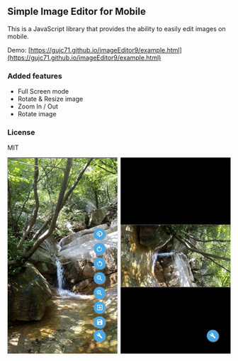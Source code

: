 ## Simple Image Editor for Mobile ##

This is a JavaScript library that provides the ability to easily edit images on mobile.

Demo: [https://gujc71.github.io/imageEditor9/example.html](https://gujc71.github.io/imageEditor9/example.html)

### Added features ###
- Full Screen mode
- Rotate & Resize image
- Zoom In / Out
- Rotate image

### License ###
MIT

![Screenshot](./screenshot.png)
